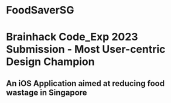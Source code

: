 # FoodSaverSG 

# Brainhack Code_Exp 2023 Submission - Most User-centric Design Champion

## An iOS Application aimed at reducing food wastage in Singapore
